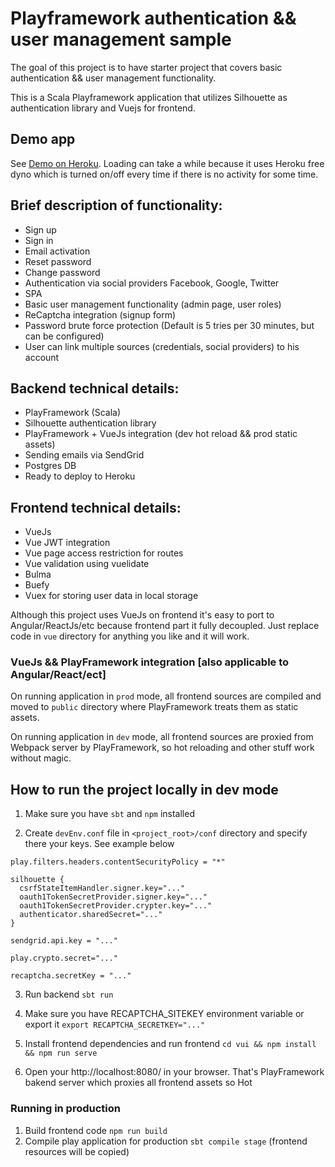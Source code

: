 Playframework authentication && user management sample 
=====================================
The goal of this project is to have starter project that covers basic authentication && user management functionality.

This is a Scala Playframework application that utilizes Silhouette as authentication library and Vuejs for frontend.
 
## Demo app
See [Demo on Heroku](https://vuejs-slihouette.herokuapp.com/). Loading can take a while because it uses Heroku free dyno which is turned on/off every time 
if there is no activity for some time. 

## Brief description of functionality:
* Sign up
* Sign in
* Email activation
* Reset password
* Change password
* Authentication via social providers Facebook, Google, Twitter
* SPA
* Basic user management functionality (admin page, user roles) 
* ReCaptcha integration (signup form)
* Password brute force protection (Default is 5 tries per 30 minutes, but can be configured)
* User can link multiple sources (credentials, social providers) to his account

## Backend technical details:
* PlayFramework (Scala)
* Silhouette authentication library
* PlayFramework + VueJs integration (dev hot reload && prod static assets)
* Sending emails via SendGrid
* Postgres DB
* Ready to deploy to Heroku

## Frontend technical details:
* VueJs
* Vue JWT integration
* Vue page access restriction for routes
* Vue validation using vuelidate
* Bulma
* Buefy
* Vuex for storing user data in local storage

Although this project uses VueJs on frontend it's easy to port to Angular/ReactJs/etc because frontend part it fully 
decoupled. Just replace code in `vue` directory for anything you like and it will work. 

### VueJs && PlayFramework integration [also applicable to Angular/React/ect]
On running application in `prod` mode, all frontend sources are compiled and moved to `public` directory where PlayFramework treats them as static assets.

On running application in `dev` mode, all frontend sources are proxied from Webpack server by PlayFramework, so hot reloading and other stuff work without magic.

## How to run the project locally in dev mode

1. Make sure you have `sbt` and `npm` installed

2. Create `devEnv.conf` file in `<project_root>/conf` directory and specify there your keys. See example below 

```
play.filters.headers.contentSecurityPolicy = "*"

silhouette {
  csrfStateItemHandler.signer.key="..."
  oauth1TokenSecretProvider.signer.key="..."
  oauth1TokenSecretProvider.crypter.key="..."
  authenticator.sharedSecret="..."
}

sendgrid.api.key = "..."

play.crypto.secret="..."

recaptcha.secretKey = "..."

```
3. Run backend `sbt run`

4. Make sure you have RECAPTCHA_SITEKEY environment variable or export it `export RECAPTCHA_SECRETKEY="..."`

5. Install frontend dependencies and run frontend `cd vui && npm install && npm run serve`

6. Open your http://localhost:8080/ in your browser. That's PlayFramework bakend server which proxies all frontend assets so 
Hot

### Running in production
1. Build frontend code `npm run build`
2. Compile play application for production `sbt compile stage` (frontend resources will be copied) 

